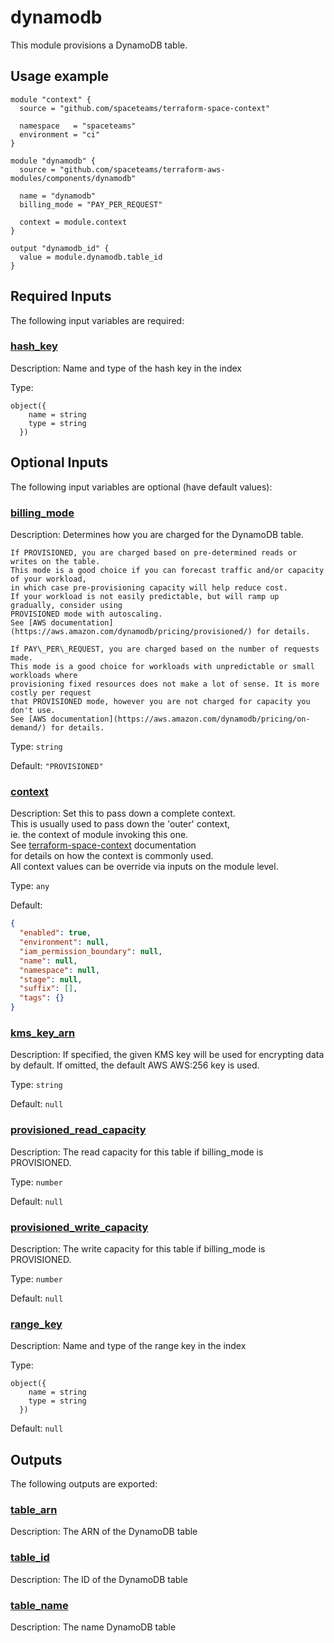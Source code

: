<!-- BEGIN_TF_DOCS -->
# dynamodb

This module provisions a DynamoDB table.

## Usage example

```hcl
module "context" {
  source = "github.com/spaceteams/terraform-space-context"

  namespace   = "spaceteams"
  environment = "ci"
}

module "dynamodb" {
  source = "github.com/spaceteams/terraform-aws-modules/components/dynamodb"

  name = "dynamodb"
  billing_mode = "PAY_PER_REQUEST"

  context = module.context
}

output "dynamodb_id" {
  value = module.dynamodb.table_id
}
```

## Required Inputs

The following input variables are required:

### <a name="input_hash_key"></a> [hash\_key](#input\_hash\_key)

Description: Name and type of the hash key in the index

Type:

```hcl
object({
    name = string
    type = string
  })
```

## Optional Inputs

The following input variables are optional (have default values):

### <a name="input_billing_mode"></a> [billing\_mode](#input\_billing\_mode)

Description:     Determines how you are charged for the DynamoDB table.

    If PROVISIONED, you are charged based on pre-determined reads or writes on the table.  
    This mode is a good choice if you can forecast traffic and/or capacity of your workload,  
    in which case pre-provisioning capacity will help reduce cost.  
    If your workload is not easily predictable, but will ramp up gradually, consider using  
    PROVISIONED mode with autoscaling.  
    See [AWS documentation](https://aws.amazon.com/dynamodb/pricing/provisioned/) for details.  

    If PAY\_PER\_REQUEST, you are charged based on the number of requests made.  
    This mode is a good choice for workloads with unpredictable or small workloads where  
    provisioning fixed resources does not make a lot of sense. It is more costly per request  
    that PROVISIONED mode, however you are not charged for capacity you don't use.  
    See [AWS documentation](https://aws.amazon.com/dynamodb/pricing/on-demand/) for details.

Type: `string`

Default: `"PROVISIONED"`

### <a name="input_context"></a> [context](#input\_context)

Description:     Set this to pass down a complete context.  
    This is usually used to pass down the 'outer' context,  
    ie. the context of module invoking this one.  
    See [terraform-space-context](https://github.com/spaceteams/terraform-space-context) documentation   
    for details on how the context is commonly used.  
    All context values can be override via inputs on the module level.

Type: `any`

Default:

```json
{
  "enabled": true,
  "environment": null,
  "iam_permission_boundary": null,
  "name": null,
  "namespace": null,
  "stage": null,
  "suffix": [],
  "tags": {}
}
```

### <a name="input_kms_key_arn"></a> [kms\_key\_arn](#input\_kms\_key\_arn)

Description: If specified, the given KMS key will be used for encrypting data by default. If omitted, the default AWS AWS:256 key is used.

Type: `string`

Default: `null`

### <a name="input_provisioned_read_capacity"></a> [provisioned\_read\_capacity](#input\_provisioned\_read\_capacity)

Description: The read capacity for this table if billing\_mode is PROVISIONED.

Type: `number`

Default: `null`

### <a name="input_provisioned_write_capacity"></a> [provisioned\_write\_capacity](#input\_provisioned\_write\_capacity)

Description: The write capacity for this table if billing\_mode is PROVISIONED.

Type: `number`

Default: `null`

### <a name="input_range_key"></a> [range\_key](#input\_range\_key)

Description: Name and type of the range key in the index

Type:

```hcl
object({
    name = string
    type = string
  })
```

Default: `null`

## Outputs

The following outputs are exported:

### <a name="output_table_arn"></a> [table\_arn](#output\_table\_arn)

Description: The ARN of the DynamoDB table

### <a name="output_table_id"></a> [table\_id](#output\_table\_id)

Description: The ID of the DynamoDB table

### <a name="output_table_name"></a> [table\_name](#output\_table\_name)

Description: The name DynamoDB table
<!-- END_TF_DOCS -->